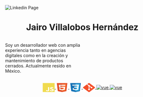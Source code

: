 <img width="1128" alt="Linkedin Page" src="https://media.licdn.com/dms/image/v2/C4E16AQH8fPW5XirIDg/profile-displaybackgroundimage-shrink_350_1400/profile-displaybackgroundimage-shrink_350_1400/0/1553800511198?e=1733961600&v=beta&t=RC_hJEdHd9sZJcWg-LS58NLg5gt2YCRy0NjDRZRTpHE">

<h1 style="text-align: center;">Jairo Villalobos Hernández</h1>

<div style="display: flex; justify-content: space-between; align-items: center;">
  <div style=" width: 50%">
    <p style="text-align: left;">
      Soy un desarrollador web con amplia experiencia tanto en agencias digitales como en la creación y mantenimiento de productos cerrados. Actualmente resido en México.
    </p>
  </div>
</div>

<div align="center" valign="top"><br>

 <a href="https://www.javascript.com/" target="_blank" rel="noreferrer">
    <img align="center" alt="JavaScript" height="30" width="40" src="https://raw.githubusercontent.com/devicons/devicon/master/icons/javascript/javascript-plain.svg">
  </a>

   <a href="https://www.w3.org/html/" target="_blank" rel="noreferrer">
    <img align="center" alt="HTML" height="30" width="40" src="https://raw.githubusercontent.com/devicons/devicon/master/icons/html5/html5-original.svg">
  </a>

   <a href="https://www.w3schools.com/css/" target="_blank" rel="noreferrer">
    <img align="center" alt="CSS" height="30" width="40" src="https://raw.githubusercontent.com/devicons/devicon/master/icons/css3/css3-original.svg">
  </a>
 
  <a href="https://git-scm.com/" target="_blank" rel="noreferrer">
    <img align="center" alt="Git" height="30" width="40" src="https://raw.githubusercontent.com/devicons/devicon/master/icons/git/git-original.svg">
  </a>
   <a href="https://git-scm.com/" target="_blank" rel="noreferrer">
    <img align="center" alt="vue" heigth="25" width="30" src="https://upload.wikimedia.org/wikipedia/commons/thumb/9/95/Vue.js_Logo_2.svg/1024px-Vue.js_Logo_2.svg.png">
  </a>
    <a href="https://git-scm.com/" target="_blank" rel="noreferrer">
    <img align="center" alt="vue" heigth="25" width="30" src="https://upload.wikimedia.org/wikipedia/commons/thumb/4/4c/Typescript_logo_2020.svg/1024px-Typescript_logo_2020.svg.png">
  </a>

  </div>




